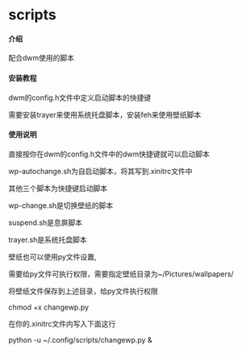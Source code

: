 # scripts

#### 介绍
配合dwm使用的脚本




#### 安装教程

dwm的config.h文件中定义启动脚本的快捷键

需要安装trayer来使用系统托盘脚本，安装feh来使用壁纸脚本

#### 使用说明
直接按你在dwm的config.h文件中的dwm快捷键就可以启动脚本

wp-autochange.sh为自启动脚本，将其写到.xinitrc文件中

其他三个脚本为快捷键启动脚本

wp-change.sh是切换壁纸的脚本

suspend.sh是息屏脚本

trayer.sh是系统托盘脚本

壁纸也可以使用py文件设置,

需要给py文件可执行权限，需要指定壁纸目录为~/Pictures/wallpapers/

将壁纸文件保存到上述目录，给py文件执行权限

chmod +x changewp.py

在你的.xinitrc文件内写入下面这行

python -u ~/.config/scripts/changewp.py &

